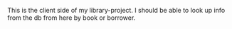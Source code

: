 This is the client side of my library-project. I should be able to look up info
from the db from here by book or borrower.
